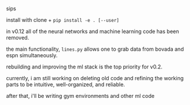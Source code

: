 sips

install with clone + `pip install -e . [--user]`

in v0.12 all of the neural networks and machine learning code has been removed.

the main functionality, `lines.py` allows one to grab data from bovada and espn simultaneously.

rebuilding and improving the ml stack is the top priority for v0.2.

currently, i am still working on deleting old code and refining the working parts to be intuitive, well-organized, and reliable.

after that, i'll be writing gym environments and other ml code
